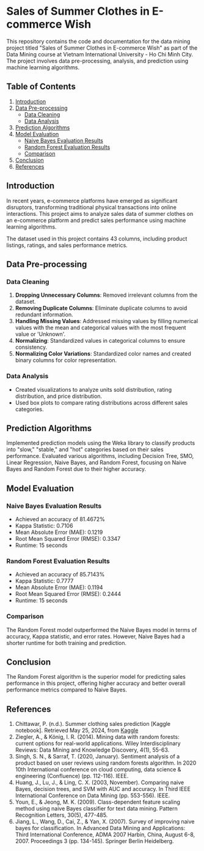 # Sales of Summer Clothes in E-commerce Wish

This repository contains the code and documentation for the data mining project titled "Sales of Summer Clothes in E-commerce Wish" as part of the Data Mining course at Vietnam International University - Ho Chi Minh City. The project involves data pre-processing, analysis, and prediction using machine learning algorithms.

## Table of Contents

1. [Introduction](#introduction)
2. [Data Pre-processing](#data-pre-processing)
    - [Data Cleaning](#data-cleaning)
    - [Data Analysis](#data-analysis)
3. [Prediction Algorithms](#prediction-algorithms)
4. [Model Evaluation](#model-evaluation)
    - [Naive Bayes Evaluation Results](#naive-bayes-evaluation-results)
    - [Random Forest Evaluation Results](#random-forest-evaluation-results)
    - [Comparison](#comparison)
5. [Conclusion](#conclusion)
6. [References](#references)

## Introduction

In recent years, e-commerce platforms have emerged as significant disruptors, transforming traditional physical transactions into online interactions. This project aims to analyze sales data of summer clothes on an e-commerce platform and predict sales performance using machine learning algorithms.

The dataset used in this project contains 43 columns, including product listings, ratings, and sales performance metrics.

## Data Pre-processing

### Data Cleaning

1. **Dropping Unnecessary Columns**: Removed irrelevant columns from the dataset.
2. **Removing Duplicate Columns**: Eliminate duplicate columns to avoid redundant information.
3. **Handling Missing Values**: Addressed missing values by filling numerical values with the mean and categorical values with the most frequent value or 'Unknown'.
4. **Normalizing**: Standardized values in categorical columns to ensure consistency.
5. **Normalizing Color Variations**: Standardized color names and created binary columns for color representation.

### Data Analysis

- Created visualizations to analyze units sold distribution, rating distribution, and price distribution.
- Used box plots to compare rating distributions across different sales categories.

## Prediction Algorithms

Implemented prediction models using the Weka library to classify products into "slow," "stable," and "hot" categories based on their sales performance. Evaluated various algorithms, including Decision Tree, SMO, Linear Regression, Naive Bayes, and Random Forest, focusing on Naive Bayes and Random Forest due to their higher accuracy.

## Model Evaluation

### Naive Bayes Evaluation Results

- Achieved an accuracy of 81.4672%
- Kappa Statistic: 0.7106
- Mean Absolute Error (MAE): 0.1219
- Root Mean Squared Error (RMSE): 0.3347
- Runtime: 15 seconds

### Random Forest Evaluation Results

- Achieved an accuracy of 85.7143%
- Kappa Statistic: 0.7777
- Mean Absolute Error (MAE): 0.1194
- Root Mean Squared Error (RMSE): 0.2444
- Runtime: 15 seconds

### Comparison

The Random Forest model outperformed the Naive Bayes model in terms of accuracy, Kappa statistic, and error rates. However, Naive Bayes had a shorter runtime for both training and prediction.

## Conclusion

The Random Forest algorithm is the superior model for predicting sales performance in this project, offering higher accuracy and better overall performance metrics compared to Naive Bayes.

## References

1. Chittawar, P. (n.d.). Summer clothing sales prediction [Kaggle notebook]. Retrieved May 25, 2024, from [Kaggle](https://www.kaggle.com/code/parthchittawar/summer-clothing-sales-prediction)
2. Ziegler, A., & König, I. R. (2014). Mining data with random forests: current options for real-world applications. Wiley Interdisciplinary Reviews: Data Mining and Knowledge Discovery, 4(1), 55-63.
3. Singh, S. N., & Sarraf, T. (2020, January). Sentiment analysis of a product based on user reviews using random forests algorithm. In 2020 10th International conference on cloud computing, data science & engineering (Confluence) (pp. 112-116). IEEE.
4. Huang, J., Lu, J., & Ling, C. X. (2003, November). Comparing naive Bayes, decision trees, and SVM with AUC and accuracy. In Third IEEE International Conference on Data Mining (pp. 553-556). IEEE.
5. Youn, E., & Jeong, M. K. (2009). Class-dependent feature scaling method using naive Bayes classifier for text data mining. Pattern Recognition Letters, 30(5), 477-485.
6. Jiang, L., Wang, D., Cai, Z., & Yan, X. (2007). Survey of improving naive bayes for classification. In Advanced Data Mining and Applications: Third International Conference, ADMA 2007 Harbin, China, August 6-8, 2007. Proceedings 3 (pp. 134-145). Springer Berlin Heidelberg.

